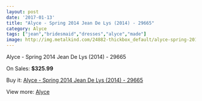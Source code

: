 ```yaml
---
layout: post
date: '2017-01-13'
title: "Alyce - Spring 2014 Jean De Lys (2014) - 29665"
category: Alyce
tags: ["jean","bridesmaid","dresses","alyce","made"]
image: http://img.metalkind.com/24882-thickbox_default/alyce-spring-2014-jean-de-lys-2014-29665.jpg
---
```

Alyce - Spring 2014 Jean De Lys (2014) - 29665

On Sales: **$325.99**
<a href="https://www.metalkind.com/en/alyce/9956-alyce-spring-2014-jean-de-lys-2014-29665.html"><amp-img layout="responsive" width="600" height="600" src="//img.metalkind.com/24882-thickbox_default/alyce-spring-2014-jean-de-lys-2014-29665.jpg" alt="Alyce - Spring 2014 Jean De Lys (2014) - 29665 0" /></a>
<a href="https://www.metalkind.com/en/alyce/9956-alyce-spring-2014-jean-de-lys-2014-29665.html"><amp-img layout="responsive" width="600" height="600" src="//img.metalkind.com/24884-thickbox_default/alyce-spring-2014-jean-de-lys-2014-29665.jpg" alt="Alyce - Spring 2014 Jean De Lys (2014) - 29665 1" /></a>

Buy it: [Alyce - Spring 2014 Jean De Lys (2014) - 29665](https://www.metalkind.com/en/alyce/9956-alyce-spring-2014-jean-de-lys-2014-29665.html "Alyce - Spring 2014 Jean De Lys (2014) - 29665")

View more: [Alyce](https://www.metalkind.com/en/12-alyce "Alyce")
